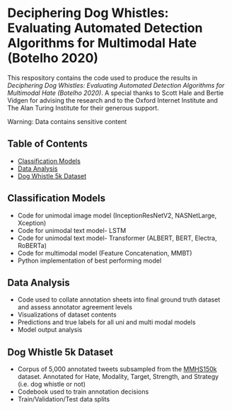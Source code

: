 # Deciphering Dog Whistles: Evaluating Automated Detection Algorithms for Multimodal Hate (Botelho 2020)

This respository contains the code used to produce the results in _Deciphering Dog Whistles: Evaluating Automated Detection Algorithms for Multimodal Hate (Botelho 2020)_. A special thanks to Scott Hale and Bertie Vidgen for advising the research and to the Oxford Internet Institute and The Alan Turing Institute for their generous support.

Warning: Data contains sensitive content


## Table of Contents
* [Classification Models](#Classification-Models)
* [Data Analysis](#Data-Analysis)
* [Dog Whistle 5k Dataset](#Dog-Whistle-5k-Dataset)

## Classification Models
* Code for unimodal image model (InceptionResNetV2, NASNetLarge, Xception)
* Code for unimodal text model- LSTM
* Code for unimodal text model- Transformer (ALBERT, BERT, Electra, RoBERTa)
* Code for multimodal model (Feature Concatenation, MMBT)
* Python implementation of best performing model

## Data Analysis
* Code used to collate annotation sheets into final ground truth dataset and assess annotator agreement levels
* Visualizations of dataset contents
* Predictions and true labels for all uni and multi modal models
* Model output analysis

## Dog Whistle 5k Dataset
* Corpus of 5,000 annotated tweets subsampled from the [MMHS150k](https://gombru.github.io/2019/10/09/MMHS/) dataset. Annotated for Hate, Modality, Target, Strength, and Strategy (i.e. dog whistle or not)
* Codebook used to train annotation decisions
* Train/Validation/Test data splits
